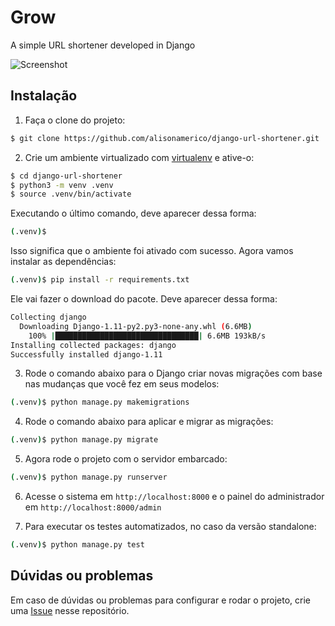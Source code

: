 # Grow
A simple URL shortener developed in Django

![Screenshot](screenshot.png)


## Instalação

1. Faça o clone do projeto:

```bash
$ git clone https://github.com/alisonamerico/django-url-shortener.git
```

2. Crie um ambiente virtualizado com [virtualenv]() e ative-o:

```bash
$ cd django-url-shortener
$ python3 -m venv .venv
$ source .venv/bin/activate
```

Executando o último comando, deve aparecer dessa forma:

```bash
(.venv)$
```

Isso significa que o ambiente foi ativado com sucesso. Agora vamos instalar as dependências:

```bash
(.venv)$ pip install -r requirements.txt
```

Ele vai fazer o download do pacote. Deve aparecer dessa forma:

```bash
Collecting django
  Downloading Django-1.11-py2.py3-none-any.whl (6.6MB)
    100% |████████████████████████████████| 6.6MB 193kB/s
Installing collected packages: django
Successfully installed django-1.11
```


3. Rode o comando abaixo para o Django criar novas migrações com base nas mudanças que você fez em seus modelos:

```bash
(.venv)$ python manage.py makemigrations
```

4. Rode o comando abaixo para aplicar e migrar as migrações:

```bash
(.venv)$ python manage.py migrate
```

5. Agora rode o projeto com o servidor embarcado:

```bash
(.venv)$ python manage.py runserver
```

6. Acesse o sistema em `http://localhost:8000` e o painel do administrador em `http://localhost:8000/admin`

7. Para executar os testes automatizados, no caso da versão standalone:

```bash
(.venv)$ python manage.py test
```

## Dúvidas ou problemas

Em caso de dúvidas ou problemas para configurar e rodar o projeto, crie uma [Issue](https://github.com/alisonamerico/django-url-shortener/issues) nesse repositório.
